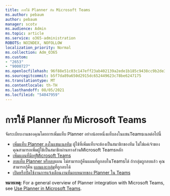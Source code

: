```yaml
---
title: การใช้ Planner กับ Microsoft Teams
ms.author: pebaum
author: pebaum
manager: scotv
ms.audience: Admin
ms.topic: article
ms.service: o365-administration
ROBOTS: NOINDEX, NOFOLLOW
localization_priority: Normal
ms.collection: Adm_O365
ms.custom:
- "2653"
- "9000727"
ms.openlocfilehash: 96f88e51c03c147eff23ab402139a2ede1b185c9438cc9b2de3613d91e4363f2
ms.sourcegitcommit: b5f7da89a650d2915dc652449623c78be6247175
ms.translationtype: MT
ms.contentlocale: th-TH
ms.lasthandoff: 08/05/2021
ms.locfileid: "54047959"
---
```

# <a name="using-planner-with-microsoft-teams"></a>การใช้ Planner กับ Microsoft Teams

จัดระเบียบงานของคุณโดยการเพิ่มแท็บ Planner อย่างน้อยหนึ่งแท็บลงในแชนTeamsเนลต่อไปนี้ 

- [เพิ่มแท็บ Planner ลงในแชนเนลทีม](https://support.office.com/article/62798a9f-e8f7-4722-a700-27dd28a06ee0#bkmk_addaplannertabtoateamchannel) ผู้ใช้ที่เพิ่มแท็บจะต้องเป็นสมาชิกของทีม ไม่ใช่แค่เจ้าของ คุณสามารถเพิ่มผู้ใช้เป็นสมาชิกผ่านทางส่วนMicrosoft Teamsหลัก
- [เพิ่มแผนที่มีอยู่Microsoft Teams](https://techcommunity.microsoft.com/t5/Planner-Blog/Bringing-a-Plan-into-Microsoft-Teams/ba-p/57463)
- [ลบแท็บ Planner หรือลบ](https://support.office.com/article/62798a9f-e8f7-4722-a700-27dd28a06ee0#bkmk_removeaplannertabordeleteaplan)แผน ไม่สามารถกู้คืนแผนที่ถูกลบในTeamsได้ ถ้ากลุ่มถูกลบแล้ว คุณสามารถกู้คืน [แผนและกลุ่ม](https://blogs.msdn.microsoft.com/brismith/2017/03/29/microsoft-planner-now-you-can-recover-deleted-plans-and-groups)ที่ถูกลบได้
- [เปิดหรือปิดใช้งานการแจ้งเตือนงานที่มอบหมายของ Planner ใน Teams](https://support.office.com/article/62798a9f-e8f7-4722-a700-27dd28a06ee0#bkmk_getplannerassignmentnotificationsinteams)

**หมายเหตุ:** For a general overview of Planner integration with Microsoft Teams, see [Use Planner in Microsoft Teams](https://support.office.com/article/62798a9f-e8f7-4722-a700-27dd28a06ee0).